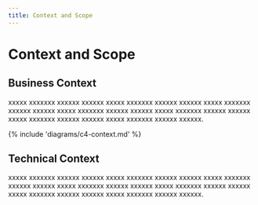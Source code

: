 ```yaml
---
title: Context and Scope
---
```


# Context and Scope

## Business Context

xxxxx xxxxxxx xxxxxx xxxxxx xxxxx xxxxxxx xxxxxx xxxxxx xxxxx xxxxxxx xxxxxx xxxxxx xxxxx xxxxxxx xxxxxx xxxxxx xxxxx xxxxxxx xxxxxx xxxxxx xxxxx xxxxxxx xxxxxx xxxxxx xxxxx xxxxxxx xxxxxx xxxxxx.

{% include 'diagrams/c4-context.md' %}

## Technical Context

xxxxx xxxxxxx xxxxxx xxxxxx xxxxx xxxxxxx xxxxxx xxxxxx xxxxx xxxxxxx xxxxxx xxxxxx xxxxx xxxxxxx xxxxxx xxxxxx xxxxx xxxxxxx xxxxxx xxxxxx xxxxx xxxxxxx xxxxxx xxxxxx xxxxx xxxxxxx xxxxxx xxxxxx.
